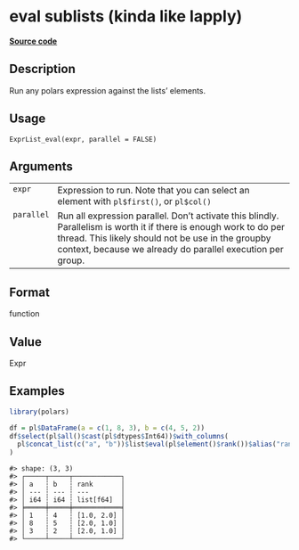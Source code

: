 
# eval sublists (kinda like lapply)

[**Source code**](https://github.com/pola-rs/r-polars/tree/main/R/expr__list.R#L421)

## Description

Run any polars expression against the lists’ elements.

## Usage

<pre><code class='language-R'>ExprList_eval(expr, parallel = FALSE)
</code></pre>

## Arguments

<table>
<tr>
<td style="white-space: nowrap; font-family: monospace; vertical-align: top">
<code id="ExprList_eval_:_expr">expr</code>
</td>
<td>
Expression to run. Note that you can select an element with
<code>pl$first()</code>, or <code>pl$col()</code>
</td>
</tr>
<tr>
<td style="white-space: nowrap; font-family: monospace; vertical-align: top">
<code id="ExprList_eval_:_parallel">parallel</code>
</td>
<td>
Run all expression parallel. Don’t activate this blindly. Parallelism is
worth it if there is enough work to do per thread. This likely should
not be use in the groupby context, because we already do parallel
execution per group.
</td>
</tr>
</table>

## Format

function

## Value

Expr

## Examples

``` r
library(polars)

df = pl$DataFrame(a = c(1, 8, 3), b = c(4, 5, 2))
df$select(pl$all()$cast(pl$dtypes$Int64))$with_columns(
  pl$concat_list(c("a", "b"))$list$eval(pl$element()$rank())$alias("rank")
)
```

    #> shape: (3, 3)
    #> ┌─────┬─────┬────────────┐
    #> │ a   ┆ b   ┆ rank       │
    #> │ --- ┆ --- ┆ ---        │
    #> │ i64 ┆ i64 ┆ list[f64]  │
    #> ╞═════╪═════╪════════════╡
    #> │ 1   ┆ 4   ┆ [1.0, 2.0] │
    #> │ 8   ┆ 5   ┆ [2.0, 1.0] │
    #> │ 3   ┆ 2   ┆ [2.0, 1.0] │
    #> └─────┴─────┴────────────┘
